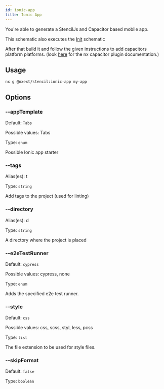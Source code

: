 ```yaml
---
id: ionic-app
title: Ionic App
---
```


You're able to generate a StencilJs and Capacitor based mobile app.

This schematic also executes the [Init](init) schematic

After that build it and follow the given instructions to add capacitors platform platforms. (look [here](https://nxtend.dev/docs/capacitor/getting-started) for the nx capacitor plugin documentation.)

## Usage

```
nx g @nxext/stencil:ionic-app my-app
```

## Options

### --appTemplate

Default: `Tabs`

Possible values: Tabs

Type: `enum`

Possible Ionic app starter

### --tags

Alias(es): t

Type: `string`

Add tags to the project (used for linting)

### --directory

Alias(es): d

Type: `string`

A directory where the project is placed

### --e2eTestRunner

Default: `cypress`

Possible values: cypress, none

Type: `enum`

Adds the specified e2e test runner.

### --style

Default: `css`

Possible values: css, scss, styl, less, pcss

Type: `list`

The file extension to be used for style files.

### --skipFormat

Default: `false`

Type: `boolean`
